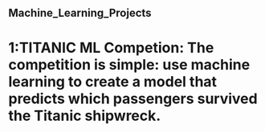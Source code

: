 ## Machine_Learning_Projects
# 1:TITANIC ML Competion: The competition is simple: use machine learning to create a model that predicts which passengers survived the Titanic shipwreck.
